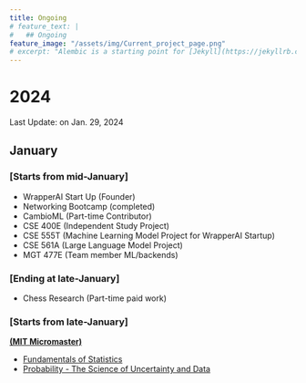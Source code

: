 ```yaml
---
title: Ongoing
# feature_text: |
#   ## Ongoing
feature_image: "/assets/img/Current_project_page.png"
# excerpt: "Alembic is a starting point for [Jekyll](https://jekyllrb.com/) projects. Rather than starting from scratch, this boilerplate is designed to get the ball rolling immediately. Install it, configure it, tweak it, push it."
---
```

# 2024
Last Update: on Jan. 29, 2024

## January
### [Starts from mid-January]
- WrapperAI Start Up (Founder)
- Networking Bootcamp (completed)
- CambioML (Part-time Contributor)
- CSE 400E (Independent Study Project)
- CSE 555T (Machine Learning Model Project for WrapperAI Startup)
- CSE 561A (Large Language Model Project)
- MGT 477E (Team member ML/backends)

### [Ending at late-January]
- Chess Research (Part-time paid work)

### [Starts from late-January]
[**(MIT Micromaster)**](https://www.edx.org/masters/micromasters/mitx-statistics-and-data-science-general-track)
- [Fundamentals of Statistics](https://www.edx.org/learn/statistics/massachusetts-institute-of-technology-fundamentals-of-statistics)
- [Probability - The Science of Uncertainty and Data](https://www.edx.org/learn/probability/massachusetts-institute-of-technology-probability-the-science-of-uncertainty-and-data) 

